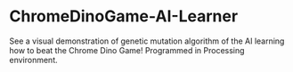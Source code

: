 # ChromeDinoGame-AI-Learner
See a visual demonstration of genetic mutation algorithm of the AI learning how to beat the Chrome Dino Game! Programmed in Processing environment.

